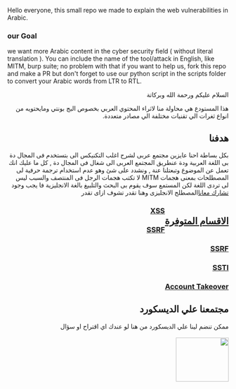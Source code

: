 Hello everyone, this small repo we made to explain the web vulnerabilities in Arabic.

### our Goal
we want more Arabic content in the cyber security field ( without literal translation ). You can include the name of the tool/attack in English, like MITM, burp suite; no problem with that
if you want to help us, fork this repo and make a PR but don't forget to use our python script in the scripts folder to convert your Arabic words from LTR to RTL.




<p dir="rtl" align="right">السلام عليكم ورحمة الله وبركاتة </p>
<p dir="rtl" align="right">
هذا المستودع هي محاولة منا لاثراء المحتوي العربي بخصوص البج بونتي ومايحتويه من انواع ثغرات الي تقنيات مختلفة الي مصادر متعددة.
</p>



## <h2 dir="rtl" align="right"> هدفنا</h2>

<p dir="rtl" align="right">بكل بساطة احنا عايزين مجتمع عربى لشرح اغلب التكنيكس الى بتستخدم فى المجال دة بى اللغة العربية ودة عنطريق المجتمع العربى الى شغال فى المجال دة , كل ما عليك انك تعمل عن الموضوع وتبعتلنا عنة , ونشدد على شئ وهو عدم استخدام ترجمة حرفية لى المصطلحات بمعنى هجمات MITM لا تكتب هجمات الرجل فى المنتصف
والسبب ليس لى تردى اللغة لكن المستمع سوف يقوم بى البحث والتلبيغ بالغة الانجليزية فا يجب وجود المصطلح الانجليزى 
وهنا تقدر تشوف ازاى تقدر<a href="https://github.com/hackarwiki/bughunting-ar/wiki/%D8%A7%D8%B2%D8%A7%D9%89-%D8%AA%D9%82%D8%AF%D8%B1-%D8%AA%D8%B6%D9%8A%D9%81-%D9%85%D8%B9%D9%84%D9%88%D9%85%D8%A7%D8%AA-%D8%A7%D9%83%D8%AA%D8%B1-%D9%84%D9%84%D9%85%D8%B3%D8%AA%D9%88%D8%AF%D8%B9" style="float:right"> تشارك معانا

</p>
<h2 dir="rtl" align="right">الاقسام المتوفرة </h2>

<h3 dir="rtl" align="right"> <a href="/XSS/">XSS</a></h3>
<h3 dir="rtl" align="right"> <a href="/SSRF/">SSRF</a></h3>
<h3 dir="rtl" align="right"> <a href="/SSRF/">SSRF</a></h3>
<h3 dir="rtl" align="right"> <a href="/SSTI/">SSTI</a></h3>
<h3 dir="rtl" align="right"> <a href="/Account Takeover/">Account Takeover</a></h3>

## <h2 dir="rtl" align="right"> مجتمعنا علي الديسكورد </h2>

<p dir="rtl" align="right">
ممكن تنضم لينا علي الديسكورد من هنا لو عندك اي اقتراح او سؤال
<br>
<br>
<a href="https://discord.gg/T44Kd8xUQ9"><img width="120px" height="100px" src="https://external-content.duckduckgo.com/iu/?u=https%3A%2F%2Fwww.denofgeek.com%2Fwp-content%2Fuploads%2F2020%2F06%2FDiscord.png%3Ffit%3D1244%252C696&f=1&nofb=1"></a>
</p>
